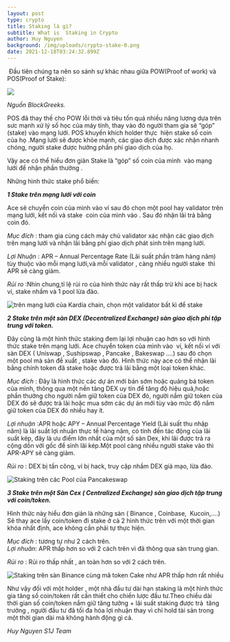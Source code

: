 ```yaml
---
layout: post
type: crypto
title: Staking là gì?
subtitle: What is  Staking in Crypto
author: Huy Nguyen
background: /img/uploads/crypto-stake-0.png
date: 2021-12-18T03:24:32.899Z
---
```

<!--StartFragment-->

 Đầu tiên chúng ta nên so sánh sự khác nhau giữa POW(Proof of work) và POS(Proof of Stake):

![](/img/uploads/crypto-stake-1.png)

*Nguồn BlockGreeks.*

POS đã thay thế cho POW lỗi thời và tiêu tốn quá nhiều năng lượng dựa trên sưc mạnh xử lý số học của máy tính, thay vào đó người tham gia sẽ “góp” (stake) vào mạng lưới. POS khuyến khích holder thực  hiện stake số coin của họ .Mạng lưới sẽ được khỏe mạnh, các giao dịch được xác nhận nhanh chóng, người stake được hưởng phần phí giao dịch của họ.

Vậy ace có thể hiểu đơn giản Stake là “góp” số coin của mình  vào mạng lưới để nhận phần thưởng .

Những hình thức stake phổ biến:

***1 Stake trên mạng lưới với coin***

Ace sẽ chuyển coin của mình vào ví sau đó chọn một pool hay validator trên mạng lưới, kết nối và stake  coin của mình vào . Sau đó nhận lãi trả bằng coin đó. 

*Mục đích* : tham gia cùng cách máy chủ validator xác nhận các giao dịch trên mạng lưới và nhận lãi bằng phí giao dịch phát sinh trên mạng lưới.

*Lợi Nhuận* : APR – Annual Percentage Rate (Lãi suất phần trăm hàng năm) tùy thuộc vào mỗi mạng lưới,và mỗi validator , càng nhiều người stake  thì APR sẽ càng giảm. 

*Rủi ro* :Nhìn chung,tỉ lệ rủi ro của hình thức này rất thấp trừ khi ace bị hack ví, stake nhầm và 1 pool lừa đảo.

![trên mạng lưới  của Kardia chain, chọn một validator bất kì để stake](/img/uploads/crypto-stake-2.png)



***2 Stake trên một sàn DEX (Decentralized Exchange) sàn giao dịch phi tập trung với token.***

Đây cũng là một hình thức staking đem lại lợi nhuận cao hơn so với hình thức stake trên mạng lưới. Ace chuyển token của mình vào  ví, kết nối ví với sàn DEX ( Uniswap , Sushipswap , Pancake , Bakeswap ….) sau đó chọn một pool mà sàn đề xuất , stake vào đó. Hình thức này ace có thể nhận lãi bằng chính token đã stake hoặc được trả lãi bằng một loại token khác.

*Mục đích* : Đây là hình thức các dự án mới bán sớm hoặc quảng bá token của mình, thông qua một nền tảng DEX uy tín để tăng độ hiệu quả,hoặc phần thưởng cho người nắm giữ token của DEX đó, người nắm giữ token của DEX đó sẽ được trả lãi hoặc mua sớm các dự án mới tùy vào mức độ nắm giữ token của DEX đó nhiều hay ít.

*Lợi nhuận* :APR hoặc APY – Annual Percentage Yield (Lãi suất thu nhập năm) là lãi suất lợi nhuận thực tế hàng năm, có tính đến tác động của lãi suất kép, đây là ưu điểm lớn nhất của một số sàn Dex, khi lãi được trả ra cộng dồn với gốc để sinh lãi kép.Một pool càng nhiều người stake vào thì APR-APY sẽ càng giảm.

*Rủi ro* : DEX bị tấn công, ví bị hack, truy cập nhầm DEX giả mạo, lừa đảo.

![Staking trên các Pool của Pancakeswap](/img/uploads/crypto-stake-3.png)



***3 Stake trên một Sàn Cex ( Centralized Exchange) sàn giao dịch tập trung với coin/token.***

Hình thức này hiểu đơn giản là những sàn ( Binance , Coinbase,  Kucoin,....) Sẽ thay ace lấy coin/token đi stake ở cả 2 hình thức trên với một thời gian khóa nhất định, ace không cần phải tự thực hiện.

*Mục đích* : tương tự như 2 cách trên.\
*Lợi nhuân*: APR thấp hơn so với 2 cách trên vì đã thông qua sàn trung gian.

*Rủi ro* : Rủi ro thấp nhất , an  toàn hơn so với 2 cách trên.

![Staking trên sàn Binance cùng mã token Cake như APR thấp hơn rất nhiều](/img/uploads/crypto-stake-4.png)

Như vậy đối với một holder , một nhà đầu tư dài hạn staking là một hình thức gia tăng số coin/token rất cần thiết cho chiến lược đầu tư.Theo chiều dài thời gian số coin/token nắm giữ tăng tưởng + lãi suất staking được trả  tăng trưởng , người đầu tư đã tối đa hóa lợi nhuận thay vì chỉ hold tài sản trong một thời gian dài mà không hành động gì cả.

*Huy Nguyen S1J Team*

<!--EndFragment-->